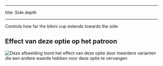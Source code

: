 ***

title: Side depth

***

Controls how far the bikini cup extends towards the side

## Effect van deze optie op het patroon

![Deze afbeelding toont het effect van deze optie door meerdere varianten die een andere waarde hebben voor deze optie te vervangen](bee_sidedepth_sample.svg "Effect van deze optie op het patroon")
